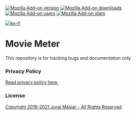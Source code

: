 [![Mozilla Add-on version](https://img.shields.io/amo/v/movie_meter.svg)](https://addons.mozilla.org/addon/movie_meter/?src=external-github-shield-downloads)
[![Mozilla Add-on downloads](https://img.shields.io/amo/d/movie_meter.svg)](https://addons.mozilla.org/addon/movie_meter/?src=external-github-shield-downloads)
[![Mozilla Add-on users](https://img.shields.io/amo/users/movie_meter.svg)](https://addons.mozilla.org/addon/movie_meter/statistics/)
[![Mozilla Add-on stars](https://img.shields.io/amo/stars/movie_meter.svg)](https://addons.mozilla.org/addon/movie_meter/reviews/)

[![ko-fi](https://www.ko-fi.com/img/githubbutton_sm.svg)](https://ko-fi.com/T6T01QUSE)

# Movie Meter
This repository is for tracking bugs and documentation only



### Privacy Policy
[Read privacy policy here.](PRIVACY_POLICY.md)

### License
[Copyright 2016-2021 Juraj Mäsiar - All Rights Reserved](LICENSE)
